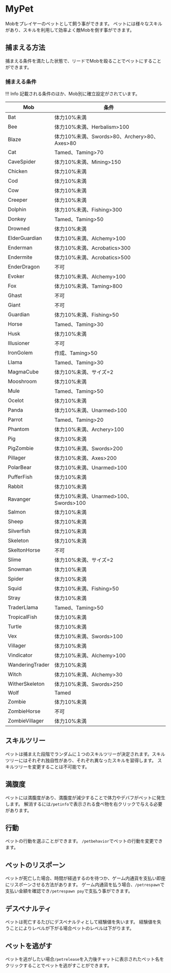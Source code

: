 # MyPet
Mobをプレイヤーのペットとして飼う事ができます。
ペットには様々なスキルがあり、スキルを利用して効率よく敵Mobを倒す事ができます。

## 捕まえる方法
捕まえる条件を満たした状態で、リードでMobを殴ることでペットにすることができます。

### 捕まえる条件
!!! Info
    記載される条件のほか、Mob別に確立設定がされています。

|       Mob       |                    条件                     |
| --------------- | ------------------------------------------- |
| Bat             | 体力10%未満                                 |
| Bee             | 体力10%未満、Herbalism>100                  |
| Blaze           | 体力10%未満、Swords>80、Archery>80、Axes>80 |
| Cat             | Tamed、Taming>70                            |
| CaveSpider      | 体力10%未満、Mining>150                     |
| Chicken         | 体力10%未満                                 |
| Cod             | 体力10%未満                                 |
| Cow             | 体力10%未満                                 |
| Creeper         | 体力10%未満                                 |
| Dolphin         | 体力10%未満、Fishing>300                    |
| Donkey          | Tamed、Taming>50                            |
| Drowned         | 体力10%未満                                 |
| ElderGuardian   | 体力10%未満、Alchemy>100                    |
| Enderman        | 体力10%未満、Acrobatics>300                 |
| Endermite       | 体力10%未満、Acrobatics>500                 |
| EnderDragon     | 不可                                        |
| Evoker          | 体力10%未満、Alchemy>100                    |
| Fox             | 体力10%未満、Taming>800                     |
| Ghast           | 不可                                        |
| Giant           | 不可                                        |
| Guardian        | 体力10%未満、Fishing>50                     |
| Horse           | Tamed、Taming>30                            |
| Husk            | 体力10%未満                                 |
| Illusioner      | 不可                                        |
| IronGolem       | 作成、Taming>50                             |
| Llama           | Tamed、Taming>30                            |
| MagmaCube       | 体力10%未満、サイズ=2                       |
| Mooshroom       | 体力10%未満                                 |
| Mule            | Tamed、Taming>50                            |
| Ocelot          | 体力10%未満                                 |
| Panda           | 体力10%未満、Unarmed>100                    |
| Parrot          | Tamed、Taming>20                            |
| Phantom         | 体力10%未満、Archery>100                    |
| Pig             | 体力10%未満                                 |
| PigZombie       | 体力10%未満、Swords>200                     |
| Pillager        | 体力10%未満、Axes>200                       |
| PolarBear       | 体力10%未満、Unarmed>100                    |
| PufferFish      | 体力10%未満                                 |
| Rabbit          | 体力10%未満                                 |
| Ravanger        | 体力10%未満、Unarmed>100、Swords>100        |
| Salmon          | 体力10%未満                                 |
| Sheep           | 体力10%未満                                 |
| Silverfish      | 体力10%未満                                 |
| Skeleton        | 体力10%未満                                 |
| SkeltonHorse    | 不可                                        |
| Slime           | 体力10%未満、サイズ=2                       |
| Snowman         | 体力10%未満                                 |
| Spider          | 体力10%未満                                 |
| Squid           | 体力10%未満、Fishing>50                     |
| Stray           | 体力10%未満                                 |
| TraderLlama     | Tamed、Taming>50                            |
| TropicalFish    | 体力10%未満                                 |
| Turtle          | 体力10%未満                                 |
| Vex             | 体力10%未満、Swords>100                     |
| Villager        | 体力10%未満                                 |
| Vindicator      | 体力10%未満、Alchemy>100                    |
| WanderingTrader | 体力10%未満                                 |
| Witch           | 体力10%未満、Alchemy>30                     |
| WitherSkeleton  | 体力10%未満、Swords>250                     |
| Wolf            | Tamed                                       |
| Zombie          | 体力10%未満                                 |
| ZombieHorse     | 不可                                        |
| ZombieVillager  | 体力10%未満                                 |

## スキルツリー
ペットは捕まえた段階でランダムに１つのスキルツリーが決定されます。スキルツリーにはそれぞれ独自性があり、それぞれ異なったスキルを習得します。
スキルツリーを変更することは不可能です。

## 満腹度
ペットには満腹度があり、満腹度が減少することで体力やデバフがペットに発生します。
解消するには`/petinfo`で表示される食べ物を右クリックで与える必要があります。

## 行動
ペットの行動を選ぶことができます。
`/petbehavior`でペットの行動を変更できます。

## ペットのリスポーン
ペットが死亡した場合、時間が経過するのを待つか、ゲーム内通貨を支払い即座にリスポーンさせる方法があります。
ゲーム内通貨を払う場合、`/petrespawn`で支払い金額を確認でき`/petrespawn pay`で支払う事ができます。

## デスペナルティ
ペットは死亡するたびにデスペナルティとして経験値を失います。
経験値を失うことによりレベルが下がる場合ペットのレベルは下がります。

## ペットを逃がす
ペットを逃がしたい場合`/petrelease`を入力後チャットに表示されたペット名をクリックすることでペットを逃がすことができます。